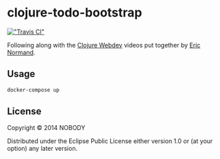 # clojure-todo-bootstrap

[!["Travis CI"](https://travis-ci.org/rxacevedo/clojure-todo-bootstrap.svg?branch=master)](https://travis-ci.org/rxacevedo/clojure-todo-bootstrap)

Following along with the [Clojure Webdev](http://www.purelyfunctional.tv/web-dev-in-clojure) videos put together by [Eric Normand](http://www.lispcast.com/).

## Usage

``` bash
docker-compose up
```

## License

Copyright © 2014 NOBODY

Distributed under the Eclipse Public License either version 1.0 or (at
your option) any later version.
